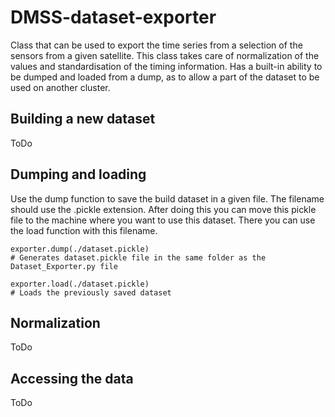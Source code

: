 # DMSS-dataset-exporter
Class that can be used to export the time series from a selection of the sensors from a given satellite.
This class takes care of normalization of the values and standardisation of the timing information.
Has a built-in ability to be dumped and loaded from a dump, as to allow a part of the dataset to be used on another cluster.

## Building a new dataset
ToDo

## Dumping and loading
Use the dump function to save the build dataset in a given file.
The filename should use the .pickle extension.
After doing this you can move this pickle file to the machine where you want to use this dataset.
There you can use the load function with this filename.

```
exporter.dump(./dataset.pickle)
# Generates dataset.pickle file in the same folder as the Dataset_Exporter.py file

exporter.load(./dataset.pickle)
# Loads the previously saved dataset
```

## Normalization
ToDo

## Accessing the data
ToDo
